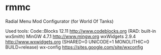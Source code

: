 rmmc
====

Radial Menu Mod Configurator (for World Of Tanks)

Used tools:
Code::Blocks 12.11 http://www.codeblocks.org (RAD: built-in wxSmith)
MinGW 4.7.1 http://www.mingw.org
wxWidgets 2.9.4 http://www.wxwidgets.org (SHARED=0 UNICODE=1 MONOLITHIC=0 BUILD=release)
wx-config https://sites.google.com/site/wxconfig